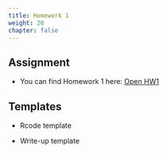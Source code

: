 ```yaml
---
title: Homework 1
weight: 20
chapter: false
---
```


## Assignment

- You can find Homework 1 here: <a onclick="ga('send', 'event', 'External-Link','click','hw1','0','Link');" href="https://sta235.netlify.app/assignments/homework/homework1/STA235H_Fall21_Homework1.html" target="_blank" class="btn btn-default"> Open HW1 <i class="fas fa-external-link-alt"></i></a> 

## Templates

- Rcode template

- Write-up template



